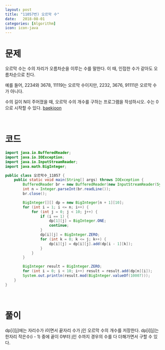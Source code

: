 ```yaml
---
layout: post
title: "11057번) 오르막 수"
date:   2018-08-01
categories: [Algorithm]
icon: icon-java
---
```


# 문제
오르막 수는 수의 자리가 오름차순을 이루는 수를 말한다. 이 때, 인접한 수가 같아도 오름차순으로 친다.

예를 들어, 2234와 3678, 11119는 오르막 수이지만, 2232, 3676, 91111은 오르막 수가 아니다.

수의 길이 N이 주어졌을 때, 오르막 수의 개수를 구하는 프로그램을 작성하시오. 수는 0으로 시작할 수 있다. [baekjoon](https://www.acmicpc.net/problem/11057)

<br>

# 코드
```java
import java.io.BufferedReader;
import java.io.IOException;
import java.io.InputStreamReader;
import java.math.BigInteger;

public class 오르막수_11057 {
    public static void main(String[] args) throws IOException {
        BufferedReader br = new BufferedReader(new InputStreamReader(System.in));
        int n = Integer.parseInt(br.readLine());
        br.close();

        BigInteger[][] dp = new BigInteger[n + 1][10];
        for (int i = 1; i <= n; i++) {
            for (int j = 0; j < 10; j++) {
                if (i == 1) {
                    dp[1][j] = BigInteger.ONE;
                    continue;
                }
                dp[i][j] = BigInteger.ZERO;
                for (int k = 0; k <= j; k++) {
                    dp[i][j] = dp[i][j].add(dp[i - 1][k]);
                }
            }
        }

        BigInteger result = BigInteger.ZERO;
        for (int i = 0; i < 10; i++) result = result.add(dp[n][i]);
        System.out.println(result.mod(BigInteger.valueOf(10007)));
    }
}
```

<br>

# 풀이
dp[i][j]에는 자리수가 i이면서 끝자리 수가 j인 오르막 수의 개수를 저장한다. dp[i][j]는 한자리 작은수(i - 1) 중에 끝이 0부터 j인 수까지 경우의 수를 다 더해가면서 구할 수 있다.
